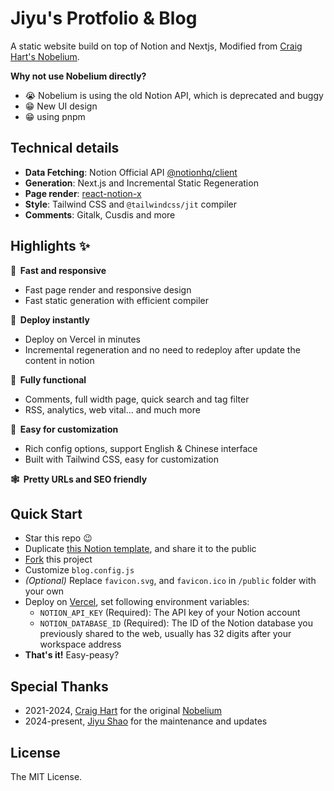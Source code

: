 # Jiyu's Protfolio & Blog

A static website build on top of Notion and Nextjs, Modified from [Craig Hart's Nobelium](https://github.com/craigary/nobelium).

**Why not use Nobelium directly?**

- 😭 Nobelium is using the old Notion API, which is deprecated and buggy
- 😁 New UI design
- 😁 using pnpm

## Technical details

- **Data Fetching**: Notion Official API [@notionhq/client](https://github.com/makenotion/notion-sdk-js)
- **Generation**: Next.js and Incremental Static Regeneration
- **Page render**: [react-notion-x](https://github.com/NotionX/react-notion-x)
- **Style**: Tailwind CSS and `@tailwindcss/jit` compiler
- **Comments**: Gitalk, Cusdis and more

## Highlights ✨

**🚀 &nbsp;Fast and responsive**

- Fast page render and responsive design
- Fast static generation with efficient compiler

**🤖 &nbsp;Deploy instantly**

- Deploy on Vercel in minutes
- Incremental regeneration and no need to redeploy after update the content in notion

**🚙 &nbsp;Fully functional**

- Comments, full width page, quick search and tag filter
- RSS, analytics, web vital... and much more

**🎨 &nbsp;Easy for customization**

- Rich config options, support English & Chinese interface
- Built with Tailwind CSS, easy for customization

**🕸 &nbsp;Pretty URLs and SEO friendly**

## Quick Start

- Star this repo 😉
- Duplicate [this Notion template](https://jiyu-shao.notion.site/317f32f945a7495bab885276ed049c82?v=cbdf0099b8984dbf93e89a64bef5b72a&pvs=4), and share it to the public
- [Fork](https://github.com/craigary/nobelium/fork) this project
- Customize `blog.config.js`
- _(Optional)_ Replace `favicon.svg`, and `favicon.ico` in `/public` folder with your own
- Deploy on [Vercel](https://vercel.com), set following environment variables:
  - `NOTION_API_KEY` (Required): The API key of your Notion account
  - `NOTION_DATABASE_ID` (Required): The ID of the Notion database you previously shared to the web, usually has 32 digits after your workspace address
- **That's it!** Easy-peasy?

## Special Thanks

- 2021-2024, [Craig Hart](https://github.com/craigary) for the original [Nobelium](https://github.com/craigary/nobelium)
- 2024-present, [Jiyu Shao](https://github.com/JiyuShao) for the maintenance and updates

## License

The MIT License.
